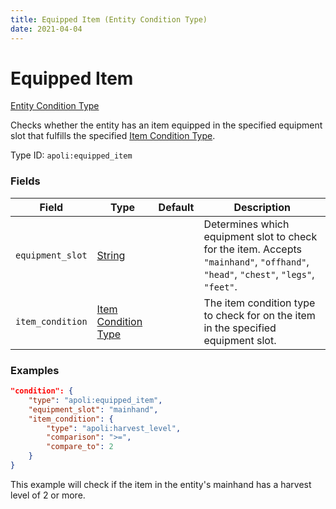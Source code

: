 ```yaml
---
title: Equipped Item (Entity Condition Type)
date: 2021-04-04
---
```


# Equipped Item

[Entity Condition Type](../entity_condition_types.md)

Checks whether the entity has an item equipped in the specified equipment slot that fulfills the specified [Item Condition Type](../item_condition_types.md).

Type ID: `apoli:equipped_item`

### Fields

| Field            | Type                                              | Default | Description                                                                                                                        |
| ---------------- | ------------------------------------------------- | ------- | ---------------------------------------------------------------------------------------------------------------------------------- |
| `equipment_slot` | [String](../data_types/string.md)                 |         | Determines which equipment slot to check for the item. Accepts `"mainhand"`, `"offhand"`, `"head"`, `"chest"`, `"legs"`, `"feet"`. |
| `item_condition` | [Item Condition Type](../item_condition_types.md) |         | The item condition type to check for on the item in the specified equipment slot.                                                  |

### Examples

```json
"condition": {
    "type": "apoli:equipped_item",
    "equipment_slot": "mainhand",
    "item_condition": {
        "type": "apoli:harvest_level",
        "comparison": ">=",
        "compare_to": 2
    }
}
```

This example will check if the item in the entity's mainhand has a harvest level of 2 or more.

